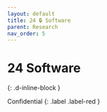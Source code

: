 ```yaml
---
layout: default
title: 24 🔒 Software
parent: Research
nav_order: 5
---
```


# 24 Software
{: .d-inline-block }

Confidential
{: .label .label-red }
